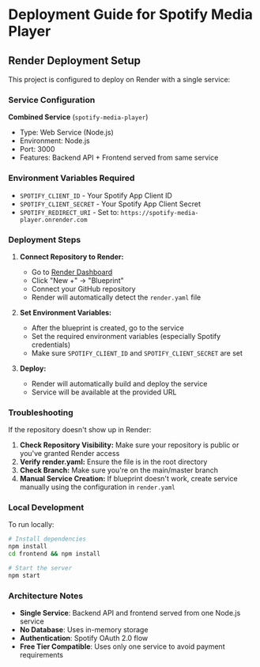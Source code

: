 # Deployment Guide for Spotify Media Player

## Render Deployment Setup

This project is configured to deploy on Render with a single service:

### Service Configuration

**Combined Service** (`spotify-media-player`)
- Type: Web Service (Node.js)
- Environment: Node.js
- Port: 3000
- Features: Backend API + Frontend served from same service

### Environment Variables Required

- `SPOTIFY_CLIENT_ID` - Your Spotify App Client ID
- `SPOTIFY_CLIENT_SECRET` - Your Spotify App Client Secret
- `SPOTIFY_REDIRECT_URI` - Set to: `https://spotify-media-player.onrender.com`

### Deployment Steps

1. **Connect Repository to Render:**
   - Go to [Render Dashboard](https://dashboard.render.com)
   - Click "New +" → "Blueprint"
   - Connect your GitHub repository
   - Render will automatically detect the `render.yaml` file

2. **Set Environment Variables:**
   - After the blueprint is created, go to the service
   - Set the required environment variables (especially Spotify credentials)
   - Make sure `SPOTIFY_CLIENT_ID` and `SPOTIFY_CLIENT_SECRET` are set

3. **Deploy:**
   - Render will automatically build and deploy the service
   - Service will be available at the provided URL

### Troubleshooting

If the repository doesn't show up in Render:

1. **Check Repository Visibility:** Make sure your repository is public or you've granted Render access
2. **Verify render.yaml:** Ensure the file is in the root directory
3. **Check Branch:** Make sure you're on the main/master branch
4. **Manual Service Creation:** If blueprint doesn't work, create service manually using the configuration in `render.yaml`

### Local Development

To run locally:
```bash
# Install dependencies
npm install
cd frontend && npm install

# Start the server
npm start
```

### Architecture Notes

- **Single Service**: Backend API and frontend served from one Node.js service
- **No Database**: Uses in-memory storage
- **Authentication**: Spotify OAuth 2.0 flow
- **Free Tier Compatible**: Uses only one service to avoid payment requirements
